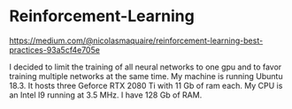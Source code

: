 # Reinforcement-Learning
https://medium.com/@nicolasmaquaire/reinforcement-learning-best-practices-93a5cf4e705e

I decided to limit the training of all neural networks to one gpu and to favor training multiple networks at the same time. My machine is running Ubuntu 18.3. It hosts three Geforce RTX 2080 Ti with 11 Gb of ram each. My CPU is an Intel I9 running at 3.5 MHz. I have 128 Gb of RAM.

